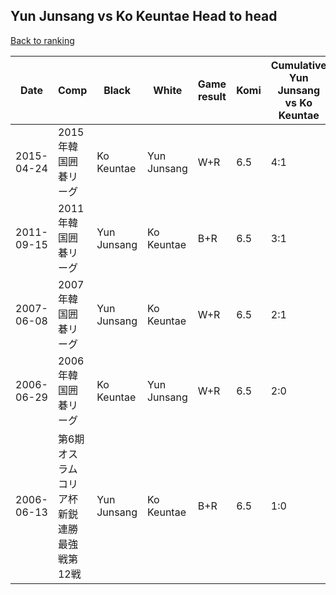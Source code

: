 ## Yun Junsang vs Ko Keuntae Head to head

[Back to ranking](../../index.md)




| **Date** | **Comp** | **Black** | **White** | **Game result** | **Komi** | **Cumulative Yun Junsang vs Ko Keuntae** | **Yun Junsang streak** | **Ko Keuntae streak** | 
| --- | --- | --- | --- | --- | --- | --- | --- | --- |
| 2015-04-24 | 2015年韓国囲碁リーグ | Ko Keuntae | Yun Junsang | W+R | 6.5 | 4:1 | 2 | 0 | 
| 2011-09-15 | 2011年韓国囲碁リーグ | Yun Junsang | Ko Keuntae | B+R | 6.5 | 3:1 | 1 | 0 | 
| 2007-06-08 | 2007年韓国囲碁リーグ | Yun Junsang | Ko Keuntae | W+R | 6.5 | 2:1 | 0 | 1 | 
| 2006-06-29 | 2006年韓国囲碁リーグ | Ko Keuntae | Yun Junsang | W+R | 6.5 | 2:0 | 2 | 0 | 
| 2006-06-13 | 第6期オスラムコリア杯新鋭連勝最強戦第12戦 | Yun Junsang | Ko Keuntae | B+R | 6.5 | 1:0 | 1 | 0 |




